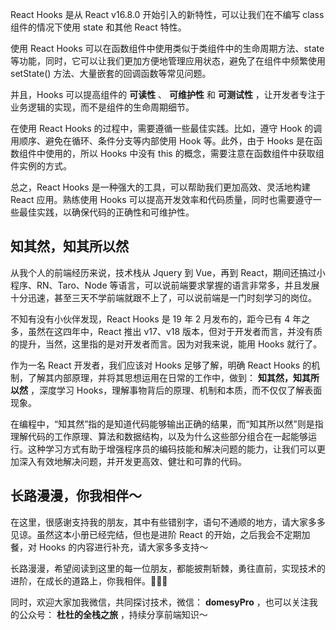 React Hooks 是从 React v16.8.0 开始引入的新特性，可以让我们在不编写 class 组件的情况下使用 state 和其他 React
特性。

使用 React Hooks 可以在函数组件中使用类似于类组件中的生命周期方法、state
等功能，同时，它可以让我们更加方便地管理应用状态，避免了在组件中频繁使用 setState() 方法、大量嵌套的回调函数等常见问题。

并且，Hooks 可以提高组件的 **可读性** 、 **可维护性** 和 **可测试性** ，让开发者专注于业务逻辑的实现，而不是组件的生命周期细节。

在使用 React Hooks 的过程中，需要遵循一些最佳实践。比如，遵守 Hook 的调用顺序、避免在循环、条件分支等内部使用 Hook 等。此外，由于
Hooks 是在函数组件中使用的，所以 Hooks 中没有 this 的概念，需要注意在函数组件中获取组件实例的方式。

总之，React Hooks 是一种强大的工具，可以帮助我们更加高效、灵活地构建 React 应用。熟练使用 Hooks
可以提高开发效率和代码质量，同时也需要遵守一些最佳实践，以确保代码的正确性和可维护性。

## 知其然，知其所以然

从我个人的前端经历来说，技术栈从 Jquery 到 Vue，再到 React，期间还搞过小程序、RN、Taro、Node
等语言，可以说前端要求掌握的语言非常多，并且发展十分迅速，甚至三天不学前端就跟不上了，可以说前端是一门时刻学习的岗位。

不知有没有小伙伴发现，React Hooks 是 19 年 2 月发布的，距今已有 4 年之多，虽然在这四年中，React 推出 v17、v18
版本，但对于开发者而言，并没有质的提升，当然，这里指的是对开发者而言。因为对我来说，能用 Hooks 就行了。

作为一名 React 开发者，我们应该对 Hooks 足够了解，明确 React Hooks 的机制，了解其内部原理，并将其思想运用在日常的工作中，做到：
**知其然，知其所以然** ，深度学习 Hooks，理解事物背后的原理、机制和本质，而不仅仅了解表面现象。

在编程中，“知其然”指的是知道代码能够输出正确的结果，而“知其所以然”则是指理解代码的工作原理、算法和数据结构，以及为什么这些部分组合在一起能够运行。这种学习方式有助于增强程序员的编码技能和解决问题的能力，让我们可以更加深入有效地解决问题，并开发更高效、健壮和可靠的代码。

## 长路漫漫，你我相伴～

在这里，很感谢支持我的朋友，其中有些错别字，语句不通顺的地方，请大家多多见谅。虽然这本小册已经完结，但也是进阶 React 的开始，之后我会不定期加餐，对
Hooks 的内容进行补充，请大家多多支持～

长路漫漫，希望阅读到这里的每一位朋友，都能披荆斩棘，勇往直前，实现技术的进阶，在成长的道路上，你我相伴。🙏🙏🙏

同时，欢迎大家加我微信，共同探讨技术，微信： **domesyPro** ，也可以关注我的公众号： **杜杜的全栈之旅** ，持续分享前端知识～

